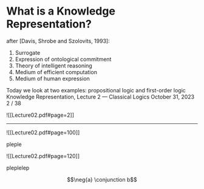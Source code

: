 # What is a Knowledge Representation? 
after [Davis, Shrobe and Szolovits, 1993]: 
1. Surrogate 
2. Expression of ontological commitment 
3. Theory of intelligent reasoning 
4. Medium of efficient computation 
5. Medium of human expression 

Today we look at two examples: propositional logic and first-order logic Knowledge Representation, Lecture 2 — Classical Logics October 31, 2023 2 / 38 

![[Lecture02.pdf#page=2]]

-------



![[Lecture02.pdf#page=100]]

pleple

![[Lecture02.pdf#page=120]]

pleplelep


$$\neg{a} \conjunction b$$